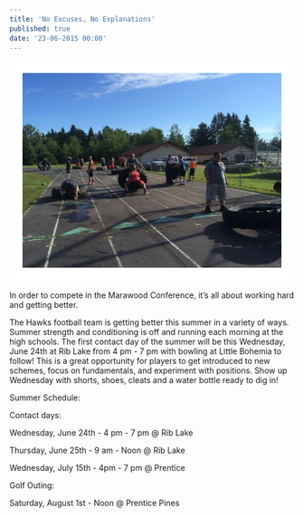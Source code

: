 ```yaml
---
title: 'No Excuses, No Explanations'
published: true
date: '23-06-2015 00:00'
---
```


![](tires.png)

In order to compete in the Marawood Conference, it’s all about working hard and getting better.

The Hawks football team is getting better this summer in a variety of ways. Summer strength and conditioning is off and running each morning at the high schools. The first contact day of the summer will be this Wednesday, June 24th at Rib Lake from 4 pm - 7 pm with bowling at Little Bohemia to follow! This is a great opportunity for players to get introduced to new schemes, focus on fundamentals, and experiment with positions. Show up Wednesday with shorts, shoes, cleats and a water bottle ready to dig in!

Summer Schedule:

Contact days:

Wednesday, June 24th - 4 pm - 7 pm @ Rib Lake

Thursday, June 25th - 9 am - Noon @ Rib Lake

Wednesday, July 15th - 4pm - 7 pm @ Prentice

Golf Outing:

Saturday, August 1st - Noon @ Prentice Pines